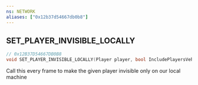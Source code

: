 ```yaml
---
ns: NETWORK
aliases: ["0x12b37d54667db0b8"]
---
```

## SET_PLAYER_INVISIBLE_LOCALLY

```c
// 0x12B37D54667DB0B8
void SET_PLAYER_INVISIBLE_LOCALLY(Player player, bool IncludePlayersVehicle);
```

Call this every frame to make the given player invisible only on our local machine

